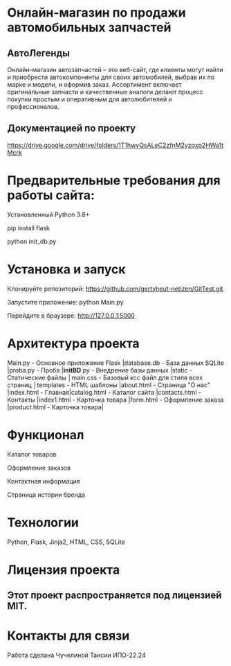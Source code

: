 # Онлайн-магазин по продажи автомобильных запчастей
## АвтоЛегенды

Онлайн-магазин автозапчастей – это веб-сайт, где клиенты могут найти и приобрести автокомпоненты для своих автомобилей, выбрав их по марке и модели, и оформив заказ. Ассортимент включает оригинальные запчасти и качественные аналоги делают процесс покупки простым и оперативным для автолюбителей и профессионалов. 

## Документацией по проекту
https://drive.google.com/drive/folders/1T1hwvQsALeC2zfnM2yzqxp2HWa1tMcrk

# Предварительные требования для работы сайта:
Установленный Python 3.8+

pip install flask 

python init_db.py

# Установка и запуск
Клонируйте репозиторий: https://github.com/gertyheut-netizen/GitTest.git

Запустите приложение:
python  Main.py

Перейдите в браузере:
http://127.0.0.1:5000

# Архитектура проекта
Main.py - Основное приложение Flask |database.db - База данных SQLite |proba.py - Проба |__initBD__.py - Внедрение базы данных |static - Статические файлы │main.css - Базовый ксс файл для стиля всех страниц │templates - HTML шаблоны |about.html - Страница "О нас" |index.html - Главная|catalog.html - Каталог сайта |contacts.html  - Контакты |index1.html - Карточка товара |form.html - Оформление заказа |product.html - Карточка товара|

# Функционал

Каталог товаров

Оформление заказов

Контактная информация

Страница истории бренда

# Технологии
Python,
Flask, 
Jinja2, 
HTML,
CSS,
SQLite

# Лицензия проекта

## Этот проект распространяется под лицензией MIT.

# Контакты для связи

Работа сделана Чучелиной Таисии ИПО-22.24





